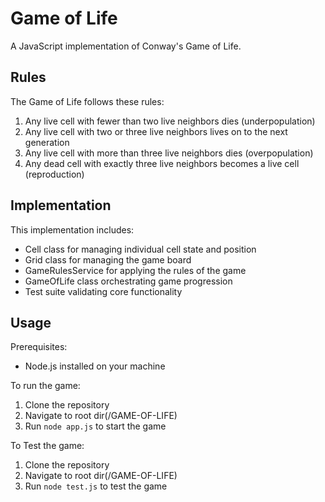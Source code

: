 # Game of Life

A JavaScript implementation of Conway's Game of Life.

## Rules

The Game of Life follows these rules:

1. Any live cell with fewer than two live neighbors dies (underpopulation)
2. Any live cell with two or three live neighbors lives on to the next generation
3. Any live cell with more than three live neighbors dies (overpopulation) 
4. Any dead cell with exactly three live neighbors becomes a live cell (reproduction)

## Implementation

This implementation includes:

- Cell class for managing individual cell state and position
- Grid class for managing the game board
- GameRulesService for applying the rules of the game
- GameOfLife class orchestrating game progression
- Test suite validating core functionality

## Usage

Prerequisites:
- Node.js installed on your machine

To run the game:

1. Clone the repository
2. Navigate to root dir(/GAME-OF-LIFE)
3. Run `node app.js` to start the game

To Test the game:

1. Clone the repository
2. Navigate to root dir(/GAME-OF-LIFE)
3. Run `node test.js` to test the game